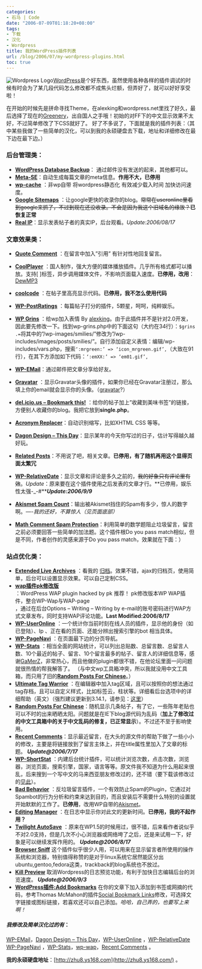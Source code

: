 ```yaml
---
categories:
- 石马 | Code
date: "2006-07-09T01:18:20+08:00"
tags:
- 下载
- 汉化
- Wordpress
title: 我的WordPress插件列表
url: /blog/2006/07/my-wordpress-plugins.html
toc: true
---
```

![Wordpress Logo](/images/posts/wordpress-logo.png "WordpressLogo")[WordPress](http://wordpress.org/)是个好东西，虽然使用各种各样的插件调试的时候有时会为了某几段代码怎么修改都不成焦头烂额，但弄好了，就可以好好享受啦！

在开始的时候先是拼命寻找Theme，在alexking和wordpress.net里找了好久，最后选择了现在的[Greenery](http://www.ilemoned.com/wordpress/theme-greenery)，出自国人之手哦！初始的对FF下的中文显示效果不太好，不过简单修改了下CSS就好了。 好了不多说了，下面就是我的插件列表：（其中某些我做了一些简单的汉化，可以到我的永硕硬盘去下载，地址和详细修改在最下边在最下边。）
<!--more-->

### 后台管理类：

- [**WordPress Database Backup**](http://www.skippy.net/blog/plugins/ "访问插件主页")： 通过邮件没有发送的起来，其他都可以。
- [**Meta-SE**](http://vzho.ru/wordpress-related-stuff/meta-se "Visit plugin homepage")：自动生成每篇文章的meta信息。**作用不大，已停用**
- [**wp-cache**](http://mnm.uib.es/gallir/wp-cache-2/) ：非wp自带 将wordpress静态化 有效减少载入时间 加快访问速度。
- [**Google Sitemaps**](http://www.arnebrachhold.de/2005/06/05/google-sitemaps-generator-v2-final "访问插件主页") ：让google更快的收录你的blog。<del datetime="2006-06-21T14:57:25+00:00">常常在useronline里看到google来抓了，不过到现在还没收录。不会是因为我这个旧域名的缘故？</del>**已恢复正常**
- [**Real IP**](http://axgle.com/?p=60 "Real IP")：显示发表帖子者的真实IP，后台观看。*Update:2006/08/17*

### 文章效果类：

- [**Quote Comment**](http://www.viper007bond.com/wordpress-plugins/quote-comment/) ：在留言中加入”引用” 有针对性地回复留言。
- [**CoolPlayer**](http://www.coolcode.cn/?p=100) ：国人制作，强大方便的媒体播放插件。几乎所有格式都可以播放。支持[ ]标签，异步调用媒体文件，不影响页面载入速度。**已停用，改用**：[DewMP3](http://www.caboulot.org/dewmp3.html "DewMP3")
- [**coolcode**](http://www.coolcode.cn/?p=26) ：在帖子里高亮显示代码。**已停用，我不怎么使用代码**
- [**WP-PostRatings**](http://www.lesterchan.net/portfolio/programming.php "访问插件主页") ：每篇帖子打分的插件，5颗星，呵呵，纯粹娱乐。
- [**WP Grins**](http://www.alexking.org/software/wordpress/ "访问插件主页") ：给wp加入表情 By [alexking](http://alexking.org/)。由于此插件并不是针对2.0开发，因此要先修改一下。找到wp-grins.php中的下面这句（大约在34行）：`$grins .=`将其中的”/wp-images/smilies/”修改为”/wp-includes/images/posts/smilies/”。自行添加自定义表情：编辑/wp-includes/vars.php，搜索`‘:mrgreen:’ => ‘icon_mrgreen.gif’,`（大致在91行），在其下方添加如下代码：`‘:emXX:’ => ‘em01.gif’,`

- [**WP-EMail**](http://www.lesterchan.net/portfolio/programming.php "Visit plugin homepage")：通过邮件把文章分享给好友。
- [**Gravatar**](http://www.gravatar.com/implement.php#section_2_2 "访问插件主页") ：显示Gravatar头像的插件，如果你已经在Gravatar注册过，那么填上你的email就会显示你的头像。（[gravatar](http://tinn.writestyle.cn/?p=97)?）
- [**del.icio.us – Bookmark this!**](http://www.arnebrachhold.de/2005/06/05/delicious-bookmark-this-wordpress-plugin "访问插件主页") ：给你的帖子加上”收藏到美味书签”的链接，方便别人收藏你的blog。我把它放到**single.php**。
- [**Acronym Replacer**](http://www.huddledmasses.org/2004/04/19/wordpress-plugin-acronym-replacer/)：自动识别缩写，比如XHTML CSS 等等。
- [**Dagon Design – This Day**](http://www.dagondesign.com/articles/wordpress-plugin-this-day/ "Visit plugin homepage")：显示某年的今天你写过的日子，估计写得越久越好玩。
- [**Related Posts**](http://lifesinger.3322.org/blog/?p=88 "Visit plugin homepage")：不用说了吧，相关文章。**已停用，有了随机再用这个显得页面太繁冗**
- [**WP-RelativeDate**](http://www.lesterchan.net/portfolio/programming.php "Visit plugin homepage")：显示文章和评论是多久之前的，<del datetime="2006-07-08T15:40:47+00:00">我的好象只有评论里有效</del>。*Update*：原来要在这个插件使用之后发表的文章才行。**已停用，娱乐性太强-_-#*****Update:2006/9/9***
- [**Akismet Spam Count**](http://cavemonkey50.com/code/akismet-spam-count/ "Visit plugin homepage")：输出被Akismet挡住的Spam有多少，惊人的数字啊。*—-我的还好，不算惊人（见页面底部）*
- [**Math Comment Spam Protection**](http://sw-guide.de/wordpress/math-comment-spam-protection-plugin/ "Visit plugin homepage")：利用简单的数学题阻止垃圾留言，留言之前必须要回答一些简单的加法题。这个插件根Do you pass match相似，但是不同，作者创作的灵感来源于Do you pass match，效果就在下面：）

### 站点优化类：

- [**Extended Live Archives**](http://www.sonsofskadi.net/extended-live-archive/ "访问插件主页") ：看我的 [归档](https://zhu8.net/blog/?page_id=36)。效果不错，ajax的归档页，使用简单，后台可以设置显示效果。可以自己定制CSS。
- [**wap插件pk修改版**](http://www.pkevil.com/?p=35)  
 ：WordPress WAP plugin hacked by pk 推荐！ pk修改版本WP WAP插件，整合WP-Wap与WAP-page  
 ，通过在后台Options – Writing – Writing by e-mail的账号密码进行WAP方式文章发布，同时支持WAP评论功能。**Last Modified:2006/8/17**
- [**WP-UserOnline**](http://www.lesterchan.net/portfolio/programming.php "访问插件主页") ：一个统计你当前时刻在线人员的插件，显示他的身份（如已登陆）、Ip 、正在看的页面、还能分辨出搜索引擎的bot 相当具体。
- [**WP-PageNavi**](http://www.lesterchan.net/portfolio/programming.php "访问插件主页") ：在页面最下边的分页导航。
- [**WP-Stats**](http://www.lesterchan.net/) ：相当全面的网站统计，可以列出总贴数、总留言数、总留言人数、10个最近的帖子、留言、10个留言最多的帖子、留言人的详细信息等，感谢[GaMerZ](http://www.lesterchan.net/)，非常热心，而且他做的plugin都很不错，在他论坛里面一问问题就很热情的帮我解答了。 （与中文wp工具箱冲突，所以我就没用中文工具箱，而只用了旧的[**Random Posts For Chinese**](http://yanfeng.org/blog/373/)。）
- [**Ultimate Tag Warrior**](http://www.neato.co.nz/ultimate-tag-warrior/ "访问插件主页") ：在编辑器中加入tag区域，且可以按照你的想法通过tag存档，且可以自定义样式，比如标签云，柱状等。详细看后台选项中的详细帮助（英文）（强烈建议更新到3.14.1，请参见：[这里](http://blog.tinyau.net/archives/2006/08/10/please-upgrade-ultimate-tag-warrior-to-3141/ "請更新 Ultimate Tag Warrior 3.141 @ 天佑的自由天地")）
- [**Random Posts For Chinese**](http://yanfeng.org/blog/373/)：随机显示几条帖子，有了它，一些陈年老贴也可以不时的出来晒晒太阳。问题就是在IE下blog源代码为乱码（**加上了修改过的中文工具箱中的关于中文乱码的修复，已正常显示**）。不过还不至于影响使用。
- [**Recent Comments**](http://mtdewvirus.com/code/wordpress-plugins/ "Visit plugin homepage")：显示最近留言，在大头的源文件的帮助下做了一些小小的修改，主要是将链接放到了留言主体上，并在title属性里加入了文章的标题。 ***Update@2006/7/17***
- [**WP-ShortStat**](http://blog.happyarts.de/wp-shortstat/ "访问插件主页") ：内建后台统计插件，可以统计浏览次数，点击次数，浏览器，浏览页面，搜索引擎，国家，语言等等。原文件我不知道为什么用起来很乱，后来搜到一个写中文的马来西亚朋友修改过的，还不错（要下载该修改过的[见此](http://thevoidnotes.org/blog/2006/02/13/my-first-ever-wordpress-plugin-mod/)）。
- [**Bad Behavior**](http://www.homelandstupidity.us/software/bad-behavior/ "访问插件主页") ：反垃圾留言插件，一个有效防止Spam的Plugin，它通过对Spambot的行为分析和约束来达到目的，而且安装后不需要什么特别的设置就开始默默的工作了。**已停用**，改用WP自带的[Akismet](http://akismet.com/ "Akismet")。
- [**Editing Manager**](http://www.terenzani.it/29/editing-manager-plugin-wordpress "访问插件主页") ：在日志中显示你对此文的更新时间。**已停用，我的不起作用？**
- [**Twilight AutoSave**](http://twilightuniverse.com/2005/04/twilight-autosave/ "访问插件主页") ：原来在WP1.5的时候用过，很不错，后来看作者说似乎不对2.0支持，但是几次不小心浏览器或网络垮了之后，还是来试用一下，好象是可以继续发挥作用的。 ***Update@2006/8/17***
- [**Browser Sniff**](http://priyadi.net/archives/2005/03/29/wordpress-browser-detection-plugin/ "Browser Sniff") 这个插件似乎很少人用，可以用来在显示留言者所使用的操作系统和浏览器，特别值得称赞的是对于linux系统它居然能区分出ubuntu,gentoo,fedora这类，trackback的blog系统也不放过。
- [**Kill Preview**](http://redalt.com/wiki/Kill+Preview+Plugin "Kill Preview") 取消Wordpress的日志预览功能，有利于加快日志编辑后台的浏览速度。 ***Update@2006/9/3***
- [**WordPress插件:Add Bookmarks**](https://zhu8.net/blog/2006/09/wordpress-plugin-add-bookmarks.html) 在你的文章下加入添加到书签或网摘的代码，参考Thomas McMahon的插件[Social Bookmark Links](http://www.twistermc.com/shake/wordpress-social.php)修改，可选择文字链接或图标链接，若喜欢还可以自己添加。*哈哈，自己弄的，也要写上来啊！*

#### ***我修改及简单汉化过的有***：

[WP-EMail](http://www.lesterchan.net/portfolio/programming.php "Visit plugin homepage")，[Dagon Design – This Day](http://www.dagondesign.com/articles/wordpress-plugin-this-day/ "Visit plugin homepage")，[WP-UserOnline](http://www.lesterchan.net/portfolio/programming.php "访问插件主页") ，[WP-RelativeDate](http://www.lesterchan.net/portfolio/programming.php "Visit plugin homepage")  
[WP-PageNavi](http://www.lesterchan.net/portfolio/programming.php "访问插件主页") ，[WP-Stats](http://www.lesterchan.net/)，[wp-wap](http://dev.wp-plugins.org/wiki/wp-wap)，[Recent Comments](http://mtdewvirus.com/code/wordpress-plugins/ "Visit plugin homepage") 。

**我的永硕硬盘地址**：[http://zhu8.ys168.com](http://zhu8.ys168.com/) 。
